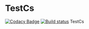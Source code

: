 # TestCs

[![Codacy Badge](https://api.codacy.com/project/badge/Grade/72c6882bd820403680c21a343ebc88ab)](https://app.codacy.com/app/gohan2255/TestCs?utm_source=github.com&utm_medium=referral&utm_content=HungryRamen/TestCs&utm_campaign=Badge_Grade_Settings)
[![Build status](https://ci.appveyor.com/api/projects/status/31fdvtu3ml20qbvo?svg=true)](https://ci.appveyor.com/project/HungryRamen/testcs)
TestCs
